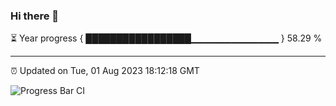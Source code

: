 ### Hi there 👋

⏳ Year progress { █████████████████▁▁▁▁▁▁▁▁▁▁▁▁▁ } 58.29 %

---

⏰ Updated on Tue, 01 Aug 2023 18:12:18 GMT

![Progress Bar CI](https://github.com/liununu/liununu/workflows/Progress%20Bar%20CI/badge.svg)
